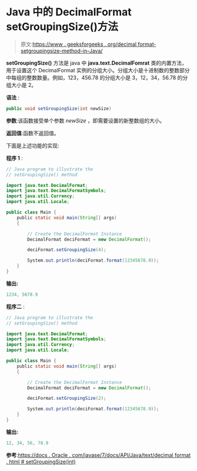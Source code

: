 # Java 中的 DecimalFormat setGroupingSize()方法

> 原文:[https://www . geeksforgeeks . org/decimal format-setgroupingsize-method-in-Java/](https://www.geeksforgeeks.org/decimalformat-setgroupingsize-method-in-java/)

**setGroupingSize()** 方法是 java 中 **java.text.DecimalFomrat** 类的内置方法，用于设置这个 DecimalFormat 实例的分组大小。分组大小是十进制数的整数部分中每组的整数数量。例如，123，456.78 的分组大小是 3，12，34，56.78 的分组大小是 2。

**语法** :

```java
public void setGroupingSize(int newSize)

```

**参数**:该函数接受单个参数 *newSize* ，即需要设置的新整数组的大小。

**返回值**:函数不返回值。

下面是上述功能的实现:

**程序 1** :

```java
// Java program to illustrate the
// setGroupingSize() method

import java.text.DecimalFormat;
import java.text.DecimalFormatSymbols;
import java.util.Currency;
import java.util.Locale;

public class Main {
    public static void main(String[] args)
    {

        // Create the DecimalFormat Instance
        DecimalFormat deciFormat = new DecimalFormat();

        deciFormat.setGroupingSize(4);

        System.out.println(deciFormat.format(12345678.9));
    }
}
```

**输出:**

```java
1234, 5678.9

```

**程序二** :

```java
// Java program to illustrate the
// setGroupingSize() method

import java.text.DecimalFormat;
import java.text.DecimalFormatSymbols;
import java.util.Currency;
import java.util.Locale;

public class Main {
    public static void main(String[] args)
    {

        // Create the DecimalFormat Instance
        DecimalFormat deciFormat = new DecimalFormat();

        deciFormat.setGroupingSize(2);

        System.out.println(deciFormat.format(12345678.9));
    }
}
```

**输出:**

```java
12, 34, 56, 78.9

```

**参考**:[https://docs . Oracle . com/javase/7/docs/API/Java/text/decimal format . html # setGroupingSize(int)](https://docs.oracle.com/javase/7/docs/api/java/text/DecimalFormat.html#setGroupingSize(int))